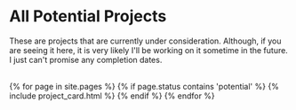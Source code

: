 ---
---

# All Potential Projects

<div class="text_block">These are projects that are currently under consideration. Although, if you are seeing it here, it is very likely I'll be working on it sometime in the future. I just can't promise any completion dates.</div><br>

{% for page in site.pages %}
{% if page.status contains 'potential' %}
{% include project_card.html %}
{% endif %}
{% endfor %}
